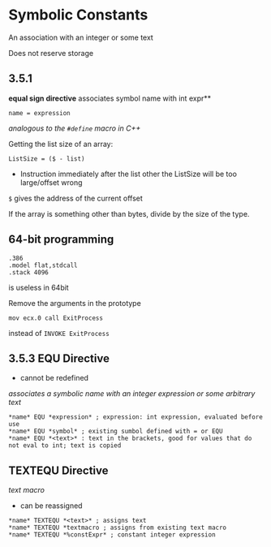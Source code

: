 # Symbolic Constants
An association with an integer or some text

Does not reserve storage


## 3.5.1 

**equal sign directive** associates symbol name with int expr**

`name = expression`

*analogous to the `#define` macro in C++*

Getting the list size of an array:

`ListSize = ($ - list)`

* Instruction immediately after the list other the ListSize will be too large/offset wrong

`$` gives the address of the current offset


If the array is something other than bytes, divide by the size of the type.


## 64-bit programming

```
.386
.model flat,stdcall
.stack 4096
```

is useless in 64bit

Remove the arguments in the prototype

`mov ecx.0
call ExitProcess`

instead of `INVOKE ExitProcess`

## 3.5.3 EQU Directive

* cannot be redefined

*associates a symbolic name with an integer expression or some arbitrary text*

```
*name* EQU *expression* ; expression: int expression, evaluated before use
*name* EQU *symbol* ; existing sumbol defined with = or EQU
*name* EQU *<text>* : text in the brackets, good for values that do not eval to int; text is copied 
```

## TEXTEQU Directive

*text macro*

* can be reassigned

```
*name* TEXTEQU *<text>* ; assigns text
*name* TEXTEQU *textmacro ; assigns from existing text macro
*name* TEXTEQU *%constExpr* ; constant integer expression
```

